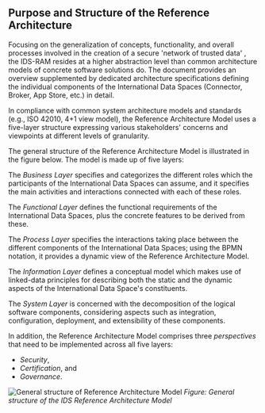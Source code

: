 ## Purpose and Structure of the Reference Architecture ##

Focusing on the generalization of concepts, functionality, and overall
processes involved in the creation of a secure 'network of trusted
data' , the IDS-RAM resides at a higher abstraction level than common
architecture models of concrete software solutions do. The document
provides an overview supplemented by dedicated architecture
specifications defining the individual components of the International
Data Spaces (Connector, Broker, App Store, etc.) in detail.

In compliance with common system architecture models and standards
(e.g., ISO 42010, 4+1 view model), the Reference Architecture Model uses
a five-layer structure expressing various stakeholders' concerns and
viewpoints at different levels of granularity.

The general structure of the Reference Architecture Model is illustrated
in the figure below. The model is made up of five layers:

The *Business Layer* specifies and
categorizes the different roles which the participants of the
International Data Spaces can assume, and it specifies the main
activities and interactions connected with each of these roles.

The *Functional Layer* defines the functional requirements of the
International Data Spaces, plus the concrete features to be derived from
these.

The *Process Layer* specifies the interactions taking place
between the different components of the International Data Spaces; using
the BPMN notation, it provides a dynamic view of the Reference
Architecture Model.

The *Information Layer* defines a conceptual model
which makes use of linked-data principles for describing both the static
and the dynamic aspects of the International Data Space's constituents.

The *System Layer* is concerned with the decomposition of the logical
software components, considering aspects such as integration,
configuration, deployment, and extensibility of these components.

In addition, the Reference Architecture Model comprises three
*perspectives* that need to be implemented across all five layers:

- *Security*,
- *Certification*, and
- *Governance*.

![ General structure of Reference Architecture
Model](../media/image11.png)
*Figure: General structure of the IDS Reference Architecture
Model*
